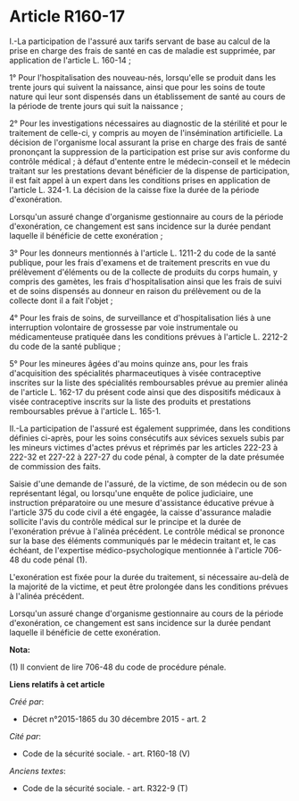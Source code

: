 # Article R160-17

I.-La participation de l'assuré aux tarifs servant de base au calcul de la prise en charge des frais de santé en cas de
maladie est supprimée, par application de l'article L. 160-14 ;

1° Pour l'hospitalisation des nouveau-nés, lorsqu'elle se produit dans les trente jours qui suivent la naissance, ainsi que
pour les soins de toute nature qui leur sont dispensés dans un établissement de santé au cours de la période de trente jours
qui suit la naissance ; 

2° Pour les investigations nécessaires au diagnostic de la stérilité et pour le traitement de celle-ci, y compris au moyen de
l'insémination artificielle. La décision de l'organisme local assurant la prise en charge des frais de santé prononçant la
suppression de la participation est prise sur avis conforme du contrôle médical ; à défaut d'entente entre le médecin-conseil
et le médecin traitant sur les prestations devant bénéficier de la dispense de participation, il est fait appel à un expert
dans les conditions prises en application de l'article L. 324-1. La décision de la caisse fixe la durée de la période
d'exonération. 

Lorsqu'un assuré change d'organisme gestionnaire au cours de la période d'exonération, ce changement est sans incidence sur
la durée pendant laquelle il bénéficie de cette exonération ; 

3° Pour les donneurs mentionnés à l'article L. 1211-2 du code de la santé publique, pour les frais d'examens et de traitement
prescrits en vue du prélèvement d'éléments ou de la collecte de produits du corps humain, y compris des gamètes, les frais
d'hospitalisation ainsi que les frais de suivi et de soins dispensés au donneur en raison du prélèvement ou de la collecte
dont il a fait l'objet ; 

4° Pour les frais de soins, de surveillance et d'hospitalisation liés à une interruption volontaire de grossesse par voie
instrumentale ou médicamenteuse pratiquée dans les conditions prévues à l'article L. 2212-2 du code de la santé publique ; 

5° Pour les mineures âgées d'au moins quinze ans, pour les frais d'acquisition des spécialités pharmaceutiques à visée
contraceptive inscrites sur la liste des spécialités remboursables prévue au premier alinéa de l'article L. 162-17 du présent
code ainsi que des dispositifs médicaux à visée contraceptive inscrits sur la liste des produits et prestations remboursables
prévue à l'article L. 165-1. 

II.-La participation de l'assuré est également supprimée, dans les conditions définies ci-après, pour les soins consécutifs
aux sévices sexuels subis par les mineurs victimes d'actes prévus et réprimés par les articles 222-23 à 222-32 et 227-22 à
227-27 du code pénal, à compter de la date présumée de commission des faits. 

Saisie d'une demande de l'assuré, de la victime, de son médecin ou de son représentant légal, ou lorsqu'une enquête de police
judiciaire, une instruction préparatoire ou une mesure d'assistance éducative prévue à l'article 375 du code civil a été
engagée, la caisse d'assurance maladie sollicite l'avis du contrôle médical sur le principe et la durée de l'exonération
prévue à l'alinéa précédent. Le contrôle médical se prononce sur la base des éléments communiqués par le médecin traitant et,
le cas échéant, de l'expertise médico-psychologique mentionnée à l'article 706-48 du code pénal (1). 

L'exonération est fixée pour la durée du traitement, si nécessaire au-delà de la majorité de la victime, et peut être
prolongée dans les conditions prévues à l'alinéa précédent. 

Lorsqu'un assuré change d'organisme gestionnaire au cours de la période d'exonération, ce changement est sans incidence sur
la durée pendant laquelle il bénéficie de cette exonération.

**Nota:**

(1) Il convient de lire 706-48 du code de procédure pénale.

**Liens relatifs à cet article**

_Créé par_:

  - Décret n°2015-1865 du 30 décembre 2015 - art. 2

_Cité par_:

  - Code de la sécurité sociale. - art. R160-18 (V)

_Anciens textes_:

  - Code de la sécurité sociale. - art. R322-9 (T)
